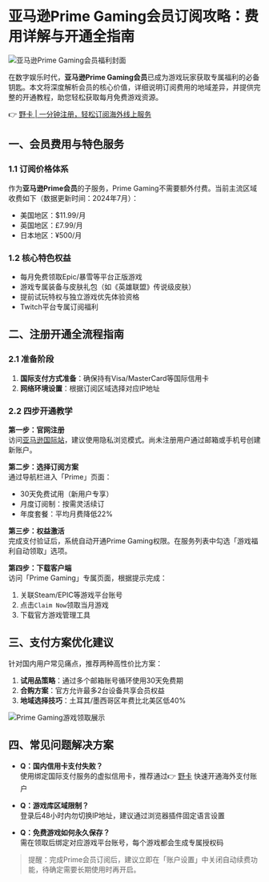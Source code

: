 # 亚马逊Prime Gaming会员订阅攻略：费用详解与开通全指南

![亚马逊Prime Gaming会员福利封面](https://bbtdd.com/wp-content/uploads/img/58268162.webp)

在数字娱乐时代，**亚马逊Prime Gaming会员**已成为游戏玩家获取专属福利的必备钥匙。本文将深度解析会员的核心价值，详细说明订阅费用的地域差异，并提供完整的开通教程，助您轻松获取每月免费游戏资源。

👉 [野卡 | 一分钟注册，轻松订阅海外线上服务](https://bbtdd.com/yeka)

## 一、会员费用与特色服务
### 1.1 订阅价格体系
作为**亚马逊Prime会员**的子服务，Prime Gaming不需要额外付费。当前主流区域收费如下（数据更新时间：2024年7月）：
- 美国地区：$11.99/月
- 英国地区：£7.99/月
- 日本地区：¥500/月

### 1.2 核心特色权益
- 每月免费领取Epic/暴雪等平台正版游戏
- 游戏专属装备与皮肤礼包（如《英雄联盟》传说级皮肤）
- 提前试玩特权与独立游戏优先体验资格
- Twitch平台专属订阅福利

## 二、注册开通全流程指南
### 2.1 准备阶段
1. **国际支付方式准备**：确保持有Visa/MasterCard等国际信用卡
2. **网络环境设置**：根据订阅区域选择对应IP地址

### 2.2 四步开通教学
**第一步：官网注册**  
访问[亚马逊国际站](https://www.amazon.com)，建议使用隐私浏览模式。尚未注册用户通过邮箱或手机号创建新账户。

**第二步：选择订阅方案**  
通过导航栏进入「Prime」页面：
- 30天免费试用（新用户专享）
- 月度订阅制：按需灵活续订
- 年度套餐：平均月费降低22%

**第三步：权益激活**  
完成支付验证后，系统自动开通Prime Gaming权限。在服务列表中勾选「游戏福利自动领取」选项。

**第四步：下载客户端**  
访问「Prime Gaming」专属页面，根据提示完成：
1. 关联Steam/EPIC等游戏平台账号
2. 点击`Claim Now`领取当月游戏
3. 下载官方游戏管理工具

## 三、支付方案优化建议
针对国内用户常见痛点，推荐两种高性价比方案：
1. **试用品策略**：通过多个邮箱账号循环使用30天免费期
2. **合购方案**：官方允许最多2台设备共享会员权益
3. **地域选择技巧**：土耳其/墨西哥区年费比北美区低40%

![Prime Gaming游戏领取展示](https://bbtdd.com/wp-content/uploads/img/378844019974649.webp)

## 四、常见问题解决方案
- **Q：国内信用卡支付失败？**  
使用绑定国际支付服务的虚拟信用卡，推荐通过👉 [野卡](https://bbtdd.com/yeka) 快速开通海外支付账户

- **Q：游戏库区域限制？**  
登录后48小时内勿切换IP地址，建议通过浏览器插件固定语言设置

- **Q：免费游戏如何永久保存？**  
需在领取后绑定对应游戏平台账号，每个游戏都会生成专属授权码

> 提醒：完成Prime会员订阅后，建议立即在「账户设置」中关闭自动续费功能，待确定需要长期使用时再开启。